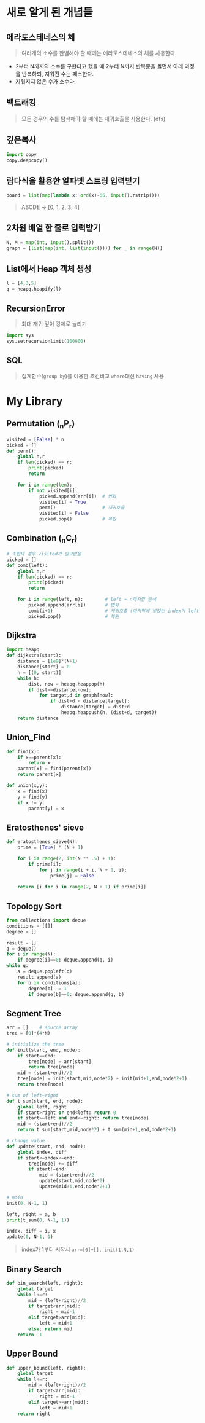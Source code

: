 # 새로 알게 된 개념들

## 에라토스테네스의 체
> 여러개의 소수를 판별해야 할 때에는 에라토스테네스의 체를 사용한다.  
- 2부터 N까지의 소수를 구한다고 했을 때 2부터 N까지 반복문을 돌면서 아래 과정을 반복하되, 지워진 수는 패스한다.
- 지워지지 않은 수가 소수다.

## 백트래킹
> 모든 경우의 수를 탐색해야 할 때에는 재귀호출을 사용한다. (dfs)
## 깊은복사
```python
import copy
copy.deepcopy()
```

## 람다식을 활용한 알파벳 스트링 입력받기
```python
board = list(map(lambda x: ord(x)-65, input().rstrip()))
```
> ABCDE -> [0, 1, 2, 3, 4]

## 2차원 배열 한 줄로 입력받기
```python
N, M = map(int, input().split())
graph = [list(map(int, list(input()))) for _ in range(N)]
```

## List에서 Heap 객체 생성
```python
l = [4,3,5]
q = heapq.heapify(l)
```

## RecursionError
> 최대 재귀 깊이 강제로 늘리기
```python
import sys
sys.setrecursionlimit(100000)
```

## SQL
> 집계함수(`group by`)를 이용한 조건비교
`where`대신 `having` 사용

# My Library
## Permutation (<sub>n</sub>P<sub>r</sub>)
```python
visited = [False] * n
picked = []
def perm():
    global n,r
    if len(picked) == r:
        print(picked)
        return

    for i in range(len):
        if not visited[i]:
            picked.append(arr[i])  # 변화
            visited[i] = True
            perm()                 # 재귀호출
            visited[i] = False
            picked.pop()           # 복원
```

## Combination (<sub>n</sub>C<sub>r</sub>)
```python
# 조합의 경우 visited가 필요없음
picked = []
def comb(left):
    global n,r
    if len(picked) == r:
        print(picked)
        return

    for i in range(left, n):        # left ~ n까지만 탐색
        picked.append(arr[i])       # 변화
        comb(i+1)                   # 재귀호출 (마지막에 넣었던 index가 left가 된다.)
        picked.pop()                # 복원
```

## Dijkstra
```python
import heapq
def dijkstra(start):
    distance = [1e9]*(N+1)
    distance[start] = 0
    h = [(0, start)]
    while h:
        dist, now = heapq.heappop(h)
        if dist==distance[now]:
            for target,d in graph[now]:
                if dist+d < distance[target]:
                    distance[target] = dist+d
                    heapq.heappush(h, (dist+d, target))
    return distance
```

## Union_Find
```python
def find(x):
    if x==parent[x]:
        return x
    parent[x] = find(parent[x])
    return parent[x]

def union(x,y):
    x = find(x)
    y = find(y)
    if x != y:
        parent[y] = x
```

## Eratosthenes' sieve
```python
def eratosthenes_sieve(N):
    prime = [True] * (N + 1)

    for i in range(2, int(N ** .5) + 1):
        if prime[i]:
            for j in range(i + i, N + 1, i):
                prime[j] = False
    
    return [i for i in range(2, N + 1) if prime[i]]
```

## Topology Sort
```python
from collections import deque
conditions = [[]]
degree = []

result = []
q = deque()
for i in range(N): 
    if degree[i]==0: deque.append(q, i)
while q:
    a = deque.popleft(q)
    result.append(a)
    for b in conditions[a]:
        degree[b] -= 1
        if degree[b]==0: deque.append(q, b)
```

## Segment Tree
```python
arr = []    # source array
tree = [0]*(4*N)

# initialize the tree
def init(start, end, node):
    if start==end: 
        tree[node] = arr[start]
        return tree[node]
    mid = (start+end)//2
    tree[node] = init(start,mid,node*2) + init(mid+1,end,node*2+1)
    return tree[node]

# sum of left~right
def t_sum(start, end, node):
    global left, right
    if start>right or end<left: return 0
    if start>=left and end<=right: return tree[node]
    mid = (start+end)//2
    return t_sum(start,mid,node*2) + t_sum(mid+1,end,node*2+1)

# change value
def update(start, end, node):
    global index, diff
    if start<=index<=end:
        tree[node] += diff
        if start!=end:
            mid = (start+end)//2
            update(start,mid,node*2)
            update(mid+1,end,node*2+1)

# main
init(0, N-1, 1)

left, right = a, b
print(t_sum(0, N-1, 1))

index, diff = i, x
update(0, N-1, 1)
```
> index가 1부터 시작시 `arr=[0]+[], init(1,N,1)`

## Binary Search
```python
def bin_search(left, right):
    global target
    while l<=r:
        mid = (left+right)//2
        if target<arr[mid]:
            right = mid-1
        elif target>arr[mid]:
            left = mid+1
        else: return mid
    return -1
```

## Upper Bound
```python
def upper_bound(left, right):
    global target
    while l<=r:
        mid = (left+right)//2
        if target<arr[mid]:
            right = mid-1
        elif target>=arr[mid]:
            left = mid+1
    return right
```